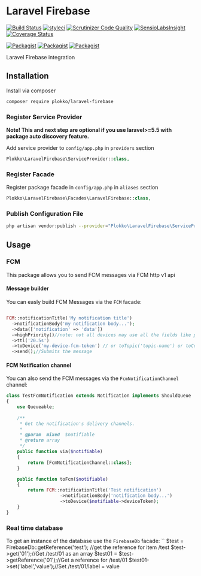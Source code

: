 # Laravel Firebase

[![Build Status](https://travis-ci.org/plokko/laravel-firebase.svg?branch=master)](https://travis-ci.org/plokko/laravel-firebase)
[![styleci](https://styleci.io/repos/CHANGEME/shield)](https://styleci.io/repos/CHANGEME)
[![Scrutinizer Code Quality](https://scrutinizer-ci.com/g/plokko/laravel-firebase/badges/quality-score.png?b=master)](https://scrutinizer-ci.com/g/plokko/laravel-firebase/?branch=master)
[![SensioLabsInsight](https://insight.sensiolabs.com/projects/CHANGEME/mini.png)](https://insight.sensiolabs.com/projects/CHANGEME)
[![Coverage Status](https://coveralls.io/repos/github/plokko/laravel-firebase/badge.svg?branch=master)](https://coveralls.io/github/plokko/laravel-firebase?branch=master)

[![Packagist](https://img.shields.io/packagist/v/plokko/laravel-firebase.svg)](https://packagist.org/packages/plokko/laravel-firebase)
[![Packagist](https://poser.pugx.org/plokko/laravel-firebase/d/total.svg)](https://packagist.org/packages/plokko/laravel-firebase)
[![Packagist](https://img.shields.io/packagist/l/plokko/laravel-firebase.svg)](https://packagist.org/packages/plokko/laravel-firebase)

Laravel Firebase integration

## Installation

Install via composer
```bash
composer require plokko/laravel-firebase
```

### Register Service Provider

**Note! This and next step are optional if you use laravel>=5.5 with package
auto discovery feature.**

Add service provider to `config/app.php` in `providers` section
```php
Plokko\LaravelFirebase\ServiceProvider::class,
```

### Register Facade

Register package facade in `config/app.php` in `aliases` section
```php
Plokko\LaravelFirebase\Facades\LaravelFirebase::class,
```

### Publish Configuration File

```bash
php artisan vendor:publish --provider="Plokko\LaravelFirebase\ServiceProvider" --tag="config"
```

## Usage

### FCM
This package allows you to send FCM messages via FCM http v1 api
#### Message builder
You can easly build FCM Messages via the `FCM` facade:
```php

FCM::notificationTitle('My notification title')
  ->notificationBody('my notification body...');
  ->data(['notification' => 'data'])
  ->highPriority()//note: not all devices may use all the fields like priority or ttl
  ->ttl('20.5s')
  ->toDevice('my-device-fcm-token') // or toTopic('topic-name') or toCondition('condition-name') or toTarget(Target)
  ->send();//Submits the message
```
#### FCM Notification channel
You can also send the FCM messages via the `FcmNotificationChannel` channel:
```php
class TestFcmNotification extends Notification implements ShouldQueue
{
    use Queueable;
    
    /**
     * Get the notification's delivery channels.
     *
     * @param  mixed  $notifiable
     * @return array
     */
    public function via($notifiable)
    {
        return [FcmNotificationChannel::class];
    }

    public function toFcm($notifiable)
    {
        return FCM::notificationTitle('Test notification')
                    ->notificationBody('notification body...')
                    ->toDevice($notifiable->deviceToken);
    }
}
```

### Real time database
To get an instance of the database use the `FirebaseDb` facade:
``
$test = FirebaseDb::getReference('test'); //get the reference for item /test
$test->get('01');//Get /test/01 as an array
$test01 = $test->getReference('01');//Get a reference for /test/01
$test01->set('label','value');//Set /test/01/label = value
```
